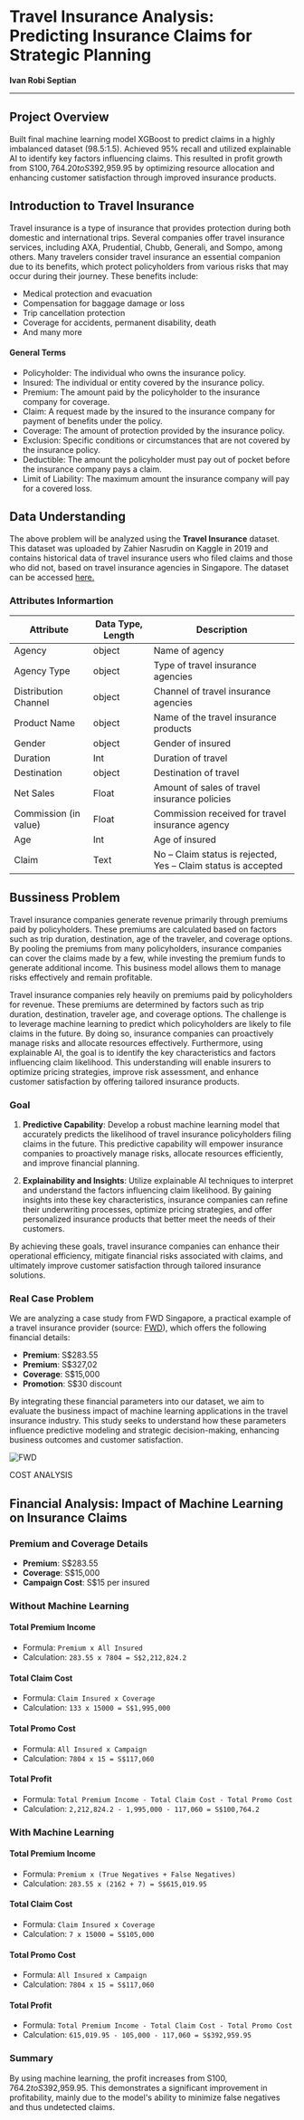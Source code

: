 # **Travel Insurance Analysis: Predicting Insurance Claims for Strategic Planning**
**Ivan Robi Septian**

____________________________________________________________________________________________________________________________
## Project Overview
Built final machine learning model XGBoost to predict claims in a highly imbalanced dataset (98.5:1.5). Achieved 95% recall and utilized explainable AI to identify key factors influencing claims. This resulted in profit growth from S$100,764.20 to S$392,959.95 by optimizing resource allocation and enhancing customer satisfaction through improved insurance products.

## Introduction to Travel Insurance

Travel insurance is a type of insurance that provides protection during both domestic and international trips. Several companies offer travel insurance services, including AXA, Prudential, Chubb, Generali, and Sompo, among others. Many travelers consider travel insurance an essential companion due to its benefits, which protect policyholders from various risks that may occur during their journey. These benefits include:
- Medical protection and evacuation
- Compensation for baggage damage or loss
- Trip cancellation protection
- Coverage for accidents, permanent disability, death 
- And many more

#### General Terms
- Policyholder: The individual who owns the insurance policy.
- Insured: The individual or entity covered by the insurance policy.
- Premium: The amount paid by the policyholder to the insurance company for coverage.
- Claim: A request made by the insured to the insurance company for payment of benefits under the policy.
- Coverage: The amount of protection provided by the insurance policy.
- Exclusion: Specific conditions or circumstances that are not covered by the insurance policy.
- Deductible: The amount the policyholder must pay out of pocket before the insurance company pays a claim.
- Limit of Liability: The maximum amount the insurance company will pay for a covered loss.

## **Data Understanding**

The above problem will be analyzed using the **Travel Insurance** dataset. This dataset was uploaded by Zahier Nasrudin on Kaggle in 2019 and contains historical data of travel insurance users who filed claims and those who did not, based on travel insurance agencies in Singapore. The dataset can be accessed [here.](https://www.kaggle.com/datasets/mhdzahier/travel-insurance?resource=download)


### Attributes Informartion

| Attribute | Data Type, Length | Description |
| --- | --- | --- |
| Agency | object | Name of agency |
| Agency Type | object | Type of travel insurance agencies |
| Distribution Channel | object | Channel of travel insurance agencies |
| Product Name | object | Name of the travel insurance products |
| Gender | object | Gender of insured |
| Duration | Int | Duration of travel |
| Destination | object | Destination of travel |
| Net Sales | Float | Amount of sales of travel insurance policies |
| Commission (in value) | Float | Commission received for travel insurance agency |
| Age | Int | Age of insured |
| Claim | Text | No – Claim status is rejected, Yes – Claim status is accepted |


## **Bussiness Problem**
Travel insurance companies generate revenue primarily through premiums paid by policyholders. These premiums are calculated based on factors such as trip duration, destination, age of the traveler, and coverage options. By pooling the premiums from many policyholders, insurance companies can cover the claims made by a few, while investing the premium funds to generate additional income. This business model allows them to manage risks effectively and remain profitable.

Travel insurance companies rely heavily on premiums paid by policyholders for revenue. These premiums are determined by factors such as trip duration, destination, traveler age, and coverage options. The challenge is to leverage machine learning to predict which policyholders are likely to file claims in the future. By doing so, insurance companies can proactively manage risks and allocate resources effectively. Furthermore, using explainable AI, the goal is to identify the key characteristics and factors influencing claim likelihood. This understanding will enable insurers to optimize pricing strategies, improve risk assessment, and enhance customer satisfaction by offering tailored insurance products.

### **Goal**

1. **Predictive Capability**: Develop a robust machine learning model that accurately predicts the likelihood of travel insurance policyholders filing claims in the future. This predictive capability will empower insurance companies to proactively manage risks, allocate resources efficiently, and improve financial planning.

2. **Explainability and Insights**: Utilize explainable AI techniques to interpret and understand the factors influencing claim likelihood. By gaining insights into these key characteristics, insurance companies can refine their underwriting processes, optimize pricing strategies, and offer personalized insurance products that better meet the needs of their customers.

By achieving these goals, travel insurance companies can enhance their operational efficiency, mitigate financial risks associated with claims, and ultimately improve customer satisfaction through tailored insurance solutions.

### **Real Case Problem**

We are analyzing a case study from FWD Singapore, a practical example of a travel insurance provider (source: [FWD](https://www.fwd.com.sg/travel-insurance/)), which offers the following financial details:
- **Premium**: S$283.55
- **Premium**: S$327,02
- **Coverage**: S$15,000
- **Promotion**: S$30 discount

By integrating these financial parameters into our dataset, we aim to evaluate the business impact of machine learning applications in the travel insurance industry. This study seeks to understand how these parameters influence predictive modeling and strategic decision-making, enhancing business outcomes and customer satisfaction.

![FWD](https://miro.medium.com/v2/resize:fit:640/format:webp/1*cjmkK7Xb6HDPSCsvOuQAig.jpeg)

COST ANALYSIS

## Financial Analysis: Impact of Machine Learning on Insurance Claims

### Premium and Coverage Details
- **Premium**: S$283.55
- **Coverage**: S$15,000
- **Campaign Cost**: S$15 per insured

### Without Machine Learning

#### Total Premium Income
- Formula: `Premium x All Insured`
- Calculation: `283.55 x 7804 = S$2,212,824.2`

#### Total Claim Cost
- Formula: `Claim Insured x Coverage`
- Calculation: `133 x 15000 = S$1,995,000`

#### Total Promo Cost
- Formula: `All Insured x Campaign`
- Calculation: `7804 x 15 = S$117,060`

#### Total Profit
- Formula: `Total Premium Income - Total Claim Cost - Total Promo Cost`
- Calculation: `2,212,824.2 - 1,995,000 - 117,060 = S$100,764.2`

### With Machine Learning

#### Total Premium Income
- Formula: `Premium x (True Negatives + False Negatives)`
- Calculation: `283.55 x (2162 + 7) = S$615,019.95`

#### Total Claim Cost
- Formula: `Claim Insured x Coverage`
- Calculation: `7 x 15000 = S$105,000`

#### Total Promo Cost
- Formula: `All Insured x Campaign`
- Calculation: `7804 x 15 = S$117,060`

#### Total Profit
- Formula: `Total Premium Income - Total Claim Cost - Total Promo Cost`
- Calculation: `615,019.95 - 105,000 - 117,060 = S$392,959.95`

### Summary
By using machine learning, the profit increases from S$100,764.2 to S$392,959.95. This demonstrates a significant improvement in profitability, mainly due to the model's ability to minimize false negatives and thus undetected claims.

